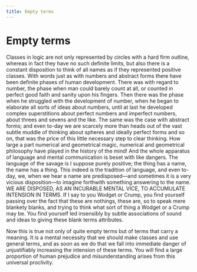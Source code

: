```yaml
---
title: Empty terms
---
```

# Empty terms

Classes in logic are not only represented by circles with a hard firm
outline, whereas in fact they have no such definite limits, but also
there is a constant disposition to think of all names as if they
represented positive classes. With words just as with numbers and
abstract forms there have been definite phases of human development.
There was with regard to number, the phase when man could barely count
at all, or counted in perfect good faith and sanity upon his fingers.
Then there was the phase when he struggled with the development of
number, when he began to elaborate all sorts of ideas about numbers,
until at last he developed complex superstitions about perfect numbers
and imperfect numbers, about threes and sevens and the like. The same
was the case with abstract forms; and even to-day we are scarcely more
than heads out of the vast subtle muddle of thinking about spheres and
ideally perfect forms and so on, that was the price of this little
necessary step to clear thinking. How large a part numerical and
geometrical magic, numerical and geometrical philosophy have played in
the history of the mind\! And the whole apparatus of language and mental
communication is beset with like dangers. The language of the savage is
I suppose purely positive; the thing has a name, the name has a thing.
This indeed is the tradition of language, and even to-day, we, when we
hear a name are predisposed—and sometimes it is a very vicious
disposition—to imagine forthwith something answering to the name. WE ARE
DISPOSED, AS AN INCURABLE MENTAL VICE, TO ACCUMULATE INTENSION IN TERMS.
If I say to you Wodget or Crump, you find yourself passing over the fact
that these are nothings, these are, so to speak mere blankety blanks,
and trying to think what sort of thing a Wodget or a Crump may be. You
find yourself led insensibly by subtle associations of sound and ideas
to giving these blank terms attributes.

Now this is true not only of quite empty terms but of terms that carry a
meaning. It is a mental necessity that we should make classes and use
general terms, and as soon as we do that we fall into immediate danger
of unjustifiably increasing the intension of these terms. You will find
a large proportion of human prejudice and misunderstanding arises from
this universal proclivity.
